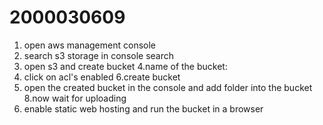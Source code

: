 # 2000030609

1. open aws management console
2. search s3 storage in console search
3. open s3 and create bucket
4.name of the bucket:
5. click on acl's enabled
6.create bucket
7. open the created bucket in the console and add folder into the bucket
8.now wait for uploading
9. enable static web hosting and run the bucket in a browser
